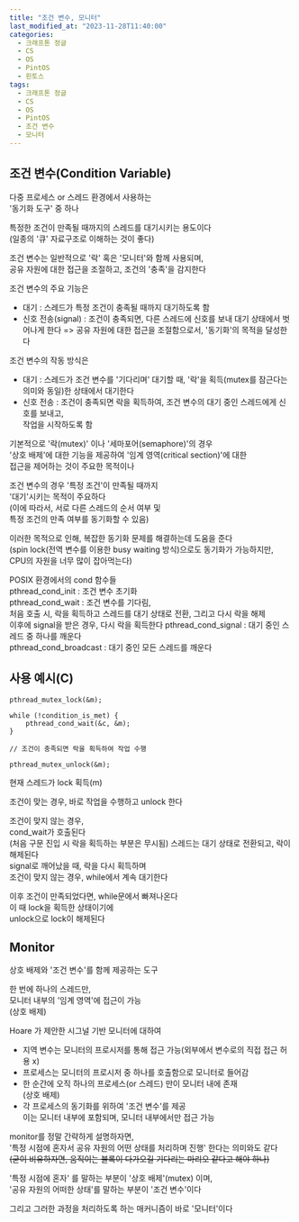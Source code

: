 ```yaml
---
title: "조건 변수, 모니터"
last_modified_at: "2023-11-28T11:40:00"
categories:
  - 크래프톤 정글
  - CS
  - OS
  - PintOS
  - 핀토스
tags:
  - 크래프톤 정글
  - CS
  - OS
  - PintOS
  - 조건 변수
  - 모니터
---
```


## 조건 변수(Condition Variable)
 다중 프로세스 or 스레드 환경에서 사용하는<br>
 '동기화 도구' 중 하나<br>

 특정한 조건이 만족될 때까지의 스레드를 대기시키는 용도이다<br>
 (일종의 '큐' 자료구조로 이해하는 것이 좋다)<br>

 조건 변수는 일반적으로 '락' 혹은 '모니터'와 함께 사용되며,<br>
 공유 자원에 대한 접근을 조절하고, 조건의 '충족'을 감지한다<br>

 조건 변수의 주요 기능은<br>
 - 대기 : 스레드가 특정 조건이 충족될 때까지 대기하도록 함
 - 신호 전송(signal) : 조건이 충족되면, 다른 스레드에 신호를 보내 대기 상태에서 벗어나게 한다
 => 공유 자원에 대한 접근을 조절함으로서, '동기화'의 목적을 달성한다<br>

 조건 변수의 작동 방식은<br>
 - 대기 : 스레드가 조건 변수를 '기다리며' 대기할 때, '락'을 획득(mutex를 잠근다는 의미와 동일)한 상태에서 대기한다<br>
 - 신호 전송 : 조건이 충족되면 락을 획득하여, 조건 변수의 대기 중인 스레드에게 신호를 보내고,<br>
               작업을 시작하도록 함<br>

 기본적으로 '락(mutex)' 이나 '세마포어(semaphore)'의 경우<br>
 '상호 배제'에 대한 기능을 제공하여 '임계 영역(critical section)'에 대한<br>
 접근을 제어하는 것이 주요한 목적이나<br>

 조건 변수의 경우 '특정 조건'이 만족될 때까지<br>
 '대기'시키는 목적이 주요하다<br>
 (이에 따라서, 서로 다른 스레드의 순서 여부 및 <br>
 특정 조건의 만족 여부를 동기화할 수 있음)<br>

 이러한 목적으로 인해, 복잡한 동기화 문제를 해결하는데 도움을 준다<br>
 (spin lock(전역 변수를 이용한 busy waiting 방식)으로도 동기화가 가능하지만,<br>
 CPU의 자원을 너무 많이 잡아먹는다)<br>
 
 POSIX 환경에서의 cond 함수들<br>
 pthread_cond_init : 조건 변수 초기화<br>
 pthread_cond_wait : 조건 변수를 기다림,<br>
                    처음 호출 시, 락을 획득하고 스레드를 대기 상태로 전환, 그리고 다시 락을 해제 <br>
                    이후에 signal을 받은 경우, 다시 락을 획득한다
 pthread_cond_signal : 대기 중인 스레드 중 하나를 깨운다<br>
 pthread_cond_broadcast : 대기 중인 모든 스레드를 깨운다<br>

## 사용 예시(C)
```
pthread_mutex_lock(&m);

while (!condition_is_met) {
    pthread_cond_wait(&c, &m);
}

// 조건이 충족되면 락을 획득하여 작업 수행

pthread_mutex_unlock(&m);
```

 현재 스레드가 lock 획득(m)<br>
 
 조건이 맞는 경우, 바로 작업을 수행하고 unlock 한다<br>

 조건이 맞지 않는 경우,<br>
 cond_wait가 호출된다<br>
 (처음 구문 진입 시 락을 획득하는 부분은 무시됨)
 스레드는 대기 상태로 전환되고, 락이 해제된다<br>
 signal로 깨어났을 때, 락을 다시 획득하며<br>
 조건이 맞지 않는 경우, while에서 계속 대기한다<br>

 이후 조건이 만족되었다면, while문에서 빠져나온다<br>
 이 때 lock을 획득한 상태이기에<br>
 unlock으로 lock이 해제된다<br>

## Monitor
 상호 배제와 '조건 변수'를 함께 제공하는 도구<br>
 
 한 번에 하나의 스레드만,<br>
 모니터 내부의 '임계 영역'에 접근이 가능<br>
 (상호 배제)<br>

 Hoare 가 제안한 시그널 기반 모니터에 대하여<br>
 - 지역 변수는 모니터의 프로시저를 통해 접근 가능(외부에서 변수로의 직접 접근 허용 x)<br>
 - 프로세스는 모니터의 프로시저 중 하나를 호출함으로 모니터로 들어감<br>
 - 한 순간에 오직 하나의 프로세스(or 스레드) 만이 모니터 내에 존재<br>
   (상호 배제)<br>
 - 각 프로세스의 동기화를 위하여 '조건 변수'를 제공<br>
   이는 모니터 내부에 포함되며, 모니터 내부에서만 접근 가능<br>

 monitor를 정말 간략하게 설명하자면,<br>
 '특정 시점에 혼자서 공유 자원의 어떤 상태를 처리하며 진행' 한다는 의미와도 같다<br>
 ~~(굳이 비유하자면, 움직이는 블록이 다가오길 기다리는 마리오 같다고 해야 하나)~~<br>

 '특정 시점에 혼자' 를 말하는 부분이 '상호 배제'(mutex) 이며,<br>
 '공유 자원의 어떠한 상태'를 말하는 부분이 '조건 변수'이다<br>

 그리고 그러한 과정을 처리하도록 하는 매커니즘이 바로 '모니터'이다<br>
